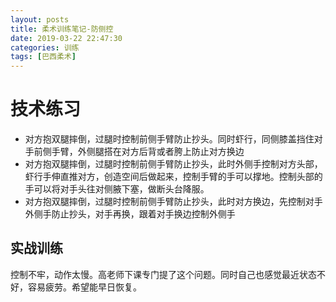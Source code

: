 ```yaml
---
layout: posts
title: 柔术训练笔记-防侧控
date: 2019-03-22 22:47:30
categories: 训练
tags: [巴西柔术]
---
```

# 技术练习

+ 对方抱双腿摔倒，过腿时控制前侧手臂防止抄头。同时虾行，同侧膝盖挡住对手前侧手臂，外侧腿搭在对方后背或者胯上防止对方换边
+ 对方抱双腿摔倒，过腿时控制前侧手臂防止抄头，此时外侧手控制对方头部，虾行手伸直推对方，创造空间后做起来，控制手臂的手可以撑地。控制头部的手可以将对手头往对侧腋下塞，做断头台降服。
+ 对方抱双腿摔倒，过腿时控制前侧手臂防止抄头，此时对方换边，先控制对手外侧手防止抄头，对手再换，跟着对手换边控制外侧手

## 实战训练

控制不牢，动作太慢。高老师下课专门提了这个问题。同时自己也感觉最近状态不好，容易疲劳。希望能早日恢复。